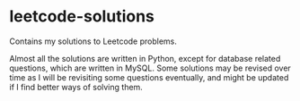 # leetcode-solutions
Contains my solutions to Leetcode problems.

Almost all the solutions are written in Python, except for database related questions, which are written in MySQL. Some solutions may be revised over time as I will be revisiting some questions eventually, and might be updated if I find better ways of solving them.